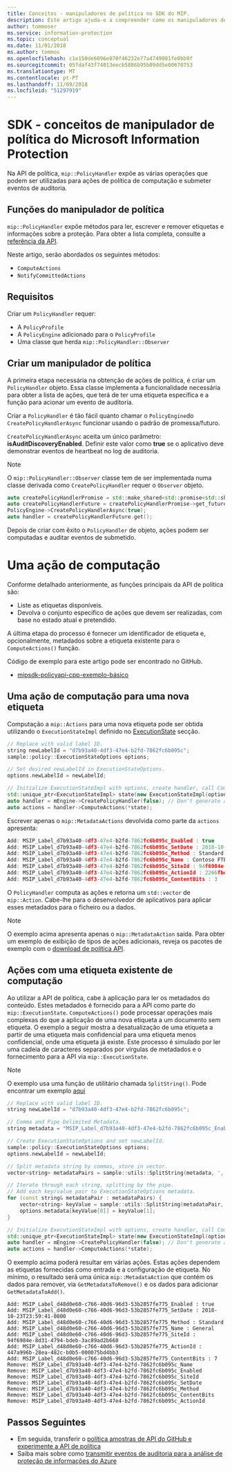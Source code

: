 ```yaml
---
title: Conceitos - manipuladores de política no SDK do MIP.
description: Este artigo ajuda-o a compreender como os manipuladores de API de política são criadas e utilizadas para chamar operações.
author: tommoser
ms.service: information-protection
ms.topic: conceptual
ms.date: 11/01/2018
ms.author: tommos
ms.openlocfilehash: c1e150de6096e070f46232e77a4749081fe0bb9f
ms.sourcegitcommit: 05fdaf43f74013eecb5886b95b09dd5e00670753
ms.translationtype: MT
ms.contentlocale: pt-PT
ms.lasthandoff: 11/09/2018
ms.locfileid: "51297919"
---
```

# <a name="microsoft-information-protection-sdk---policy-handler-concepts"></a>SDK - conceitos de manipulador de política do Microsoft Information Protection

Na API de política, `mip::PolicyHandler` expõe as várias operações que podem ser utilizadas para ações de política de computação e submeter eventos de auditoria.

## <a name="policy-handler-functions"></a>Funções do manipulador de política

`mip::PolicyHandler` expõe métodos para ler, escrever e remover etiquetas e informações sobre a proteção. Para obter a lista completa, consulte a [referência da API](reference/class_mip_PolicyHandler.md).

Neste artigo, serão abordados os seguintes métodos:

- `ComputeActions`
- `NotifyCommittedActions`

## <a name="requirements"></a>Requisitos

Criar um `PolicyHandler` requer:

- A `PolicyProfile`
- A `PolicyEngine` adicionado para o `PolicyProfile`
- Uma classe que herda `mip::PolicyHandler::Observer`

## <a name="create-a-policy-handler"></a>Criar um manipulador de política

A primeira etapa necessária na obtenção de ações de política, é criar um `PolicyHandler` objeto. Essa classe implementa a funcionalidade necessária para obter a lista de ações, que terá de ter uma etiqueta específica e a função para acionar um evento de auditoria.

Criar a `PolicyHandler` é tão fácil quanto chamar o `PolicyEngine`do `CreatePolicyHandlerAsync` funcionar usando o padrão de promessa/futuro.

`CreatePolicyHandlerAsync` aceita um único parâmetro: **isAuditDiscoveryEnabled**. Definir este valor como **true** se o aplicativo deve demonstrar eventos de heartbeat no log de auditoria.

> [!NOTE]
> O `mip::PolicyHandler::Observer` classe tem de ser implementada numa classe derivada como `CreatePolicyHandler` requer o `Observer` objeto. 

```cpp
auto createPolicyHandlerPromise = std::make_shared<std::promise<std::shared_ptr<mip::PolicyHandler>>>();
auto createPolicyHandlerFuture = createPolicyHandlerPromise->get_future();
PolicyEngine->CreatePolicyHandlerAsync(true);
auto handler = createPolicyHandlerFuture.get();
```

Depois de criar com êxito o `PolicyHandler` de objeto, ações podem ser computadas e auditar eventos de submetido.

# <a name="compute-an-action"></a>Uma ação de computação

Conforme detalhado anteriormente, as funções principais da API de política são:

- Liste as etiquetas disponíveis.
- Devolva o conjunto específico de ações que devem ser realizadas, com base no estado atual e pretendido. 

A última etapa do processo é fornecer um identificador de etiqueta e, opcionalmente, metadados sobre a etiqueta existente para o `ComputeActions()` função.

Código de exemplo para este artigo pode ser encontrado no GitHub.

* [mipsdk-policyapi-cpp-exemplo-básico](https://github.com/Azure-Samples/mipsdk-policyapi-cpp-sample-basic)

## <a name="compute-an-action-for-a-new-label"></a>Uma ação de computação para uma nova etiqueta

Computação a `mip::Actions` para uma nova etiqueta pode ser obtida utilizando o `ExecutionStateImpl` definido no [ExecutionState](concept-auditing-policy-executionstate-cpp.md) secção.

```cpp
// Replace with valid label ID.
string newLabelId = "d7b93a40-4df3-47e4-b2fd-7862fc6b095c"; 
sample::policy::ExecutionStateOptions options;

// Set desired newLabelId in ExecutionStateOptions.
options.newLabelId = newLabelId;

// Initialize ExecutionStateImpl with options, create handler, call ComputeActions.
std::unique_ptr<ExecutionStateImpl> state(new ExecutionStateImpl(options));
auto handler = mEngine->CreatePolicyHandler(false); // Don't generate audit event.
auto actions = handler->ComputeActions(*state);
```

Escrever apenas o `mip::MetadataActions` devolvida como parte da `actions` apresenta:

```cpp
Add: MSIP_Label_d7b93a40-4df3-47e4-b2fd-7862fc6b095c_Enabled : true
Add: MSIP_Label_d7b93a40-4df3-47e4-b2fd-7862fc6b095c_SetDate : 2018-10-23T20:39:06-0800
Add: MSIP_Label_d7b93a40-4df3-47e4-b2fd-7862fc6b095c_Method : Standard
Add: MSIP_Label_d7b93a40-4df3-47e4-b2fd-7862fc6b095c_Name : Contoso FTEs (C)
Add: MSIP_Label_d7b93a40-4df3-47e4-b2fd-7862fc6b095c_SiteId : 94f6984e-8d31-4794-bdeb-3ac89ad2b660
Add: MSIP_Label_d7b93a40-4df3-47e4-b2fd-7862fc6b095c_ActionId : 2266fbe8-a0d9-44e8-bad8-00008f2a0915
Add: MSIP_Label_d7b93a40-4df3-47e4-b2fd-7862fc6b095c_ContentBits : 3
```

O `PolicyHandler` computa as ações e retorna um `std::vector` de `mip::Action`. Cabe-lhe para o desenvolvedor de aplicativos para aplicar esses metadados para o ficheiro ou a dados.

> [!NOTE]
> O exemplo acima apresenta apenas o `mip::MetadataAction` saída. Para obter um exemplo de exibição de tipos de ações adicionais, reveja os pacotes de exemplo com o [download de política API](https://aka.ms/mipsdkbins).

## <a name="compute-actions-with-an-existing-label"></a>Ações com uma etiqueta existente de computação

Ao utilizar a API de política, cabe à aplicação para ler os metadados do conteúdo. Estes metadados é fornecido para a API como parte do `mip::ExecutionState`. `ComputeActions()` pode processar operações mais complexas do que a aplicação de uma nova etiqueta a um documento sem etiqueta. O exemplo a seguir mostra a desatualização de uma etiqueta a partir de uma etiqueta mais confidencial para uma etiqueta menos confidencial, onde uma etiqueta já existe. Este processo é simulado por ler uma cadeia de caracteres separados por vírgulas de metadados e o fornecimento para a API via `mip::ExecutionState`.

> [!NOTE]
> O exemplo usa uma função de utilitário chamada `SplitString()`. Pode encontrar um exemplo [aqui](https://github.com/Azure-Samples/mipsdk-policyapi-cpp-sample-advanced/blob/master/mipsdk-policyapi-cpp-sample-advanced/utils.cpp)

```cpp
// Replace with valid label ID.
string newLabelId = "d7b93a40-4df3-47e4-b2fd-7862fc6b095c";

// Comma and Pipe Delimited Metadata.
string metadata = "MSIP_Label_d7b93a40-4df3-47e4-b2fd-7862fc6b095c_Enabled|true,MSIP_Label_d7b93a40-4df3-47e4-b2fd-7862fc6b095c_SetDate|2018-10-23T21:53:31-0800,MSIP_Label_d7b93a40-4df3-47e4-b2fd-7862fc6b095c_Method|Standard,MSIP_Label_d7b93a40-4df3-47e4-b2fd-7862fc6b095c_Name|Contoso FTEs (C),MSIP_Label_d7b93a40-4df3-47e4-b2fd-7862fc6b095c_SiteId|94f6984e-8d31-4794-bdeb-3ac89ad2b660,MSIP_Label_d7b93a40-4df3-47e4-b2fd-7862fc6b095c_ActionId|b56491d9-155f-40ff-866f-0000acd85c31,MSIP_Label_d7b93a40-4df3-47e4-b2fd-7862fc6b095c_ContentBits|7";

// Create ExecutionStateOptions and set newLabelId.
sample::policy::ExecutionStateOptions options;
options.newLabelId = newLabelId;

// Split metadata string by commas, store in vector.
vector<string> metadataPairs = sample::utils::SplitString(metadata, ','); 

// Iterate through each string, splitting by the pipe.
// Add each key/value pair to ExecutionStateOptions metadata.
for (const string& metadataPair : metadataPairs) {
    vector<string> keyValue = sample::utils::SplitString(metadataPair, '|');
    options.metadata[keyValue[0]] = keyValue[1];
}

// Initialize ExecutionStateImpl with options, create handler, call ComputeActions
std::unique_ptr<ExecutionStateImpl> state(new ExecutionStateImpl(options));
auto handler = mEngine->CreatePolicyHandler(false); // Don't generate audit event.
auto actions = handler->ComputeActions(*state);
```

O exemplo acima poderá resultar em várias ações. Estas ações dependem as etiquetas fornecidas como entrada e a configuração de etiqueta. No mínimo, o resultado será uma única `mip::MetadataAction` que contém os dados para remover, via `GetMetadataToRemove()` e os dados para adicionar `GetMetadataToAdd()`.

```
Add: MSIP_Label_d48d0e60-c766-40d6-96d3-53b2857fe775_Enabled : true
Add: MSIP_Label_d48d0e60-c766-40d6-96d3-53b2857fe775_SetDate : 2018-10-23T23:59:41-0800
Add: MSIP_Label_d48d0e60-c766-40d6-96d3-53b2857fe775_Method : Standard
Add: MSIP_Label_d48d0e60-c766-40d6-96d3-53b2857fe775_Name : General
Add: MSIP_Label_d48d0e60-c766-40d6-96d3-53b2857fe775_SiteId : 94f6984e-8d31-4794-bdeb-3ac89ad2b660
Add: MSIP_Label_d48d0e60-c766-40d6-96d3-53b2857fe775_ActionId : 447a996b-28ea-482c-b0b5-000075bd4bb3
Add: MSIP_Label_d48d0e60-c766-40d6-96d3-53b2857fe775_ContentBits : 7
Remove: MSIP_Label_d7b93a40-4df3-47e4-b2fd-7862fc6b095c_Name
Remove: MSIP_Label_d7b93a40-4df3-47e4-b2fd-7862fc6b095c_Enabled
Remove: MSIP_Label_d7b93a40-4df3-47e4-b2fd-7862fc6b095c_SiteId
Remove: MSIP_Label_d7b93a40-4df3-47e4-b2fd-7862fc6b095c_SetDate
Remove: MSIP_Label_d7b93a40-4df3-47e4-b2fd-7862fc6b095c_Method
Remove: MSIP_Label_d7b93a40-4df3-47e4-b2fd-7862fc6b095c_ContentBits
Remove: MSIP_Label_d7b93a40-4df3-47e4-b2fd-7862fc6b095c_ActionId
```

## <a name="next-steps"></a>Passos Seguintes

* Em seguida, transferir o [política amostras de API do GitHub e experimente a API de política](https://azure.microsoft.com/resources/samples/?sort=0&term=mipsdk+policyapi)
* Saiba mais sobre como [transmitir eventos de auditoria para a análise de proteção de informações do Azure](concept-auditing-policy-cpp.md)